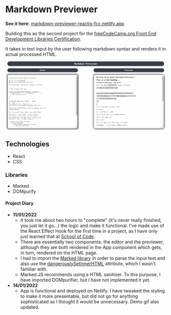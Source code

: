 # Markdown Previewer

__See it here__: [markdown-previewer-reactjs-fcc.netlify.app](https://markdown-previewer-reactjs-fcc.netlify.app/)

Building this as the second project for the [freeCodeCamp.org Front End Development Libraries Certification](https://www.freecodecamp.org/learn/front-end-development-libraries/front-end-development-libraries-projects/build-a-markdown-previewer).

It takes in text input by the user following markdown syntax and renders it in actual processed HTML. 

![demo](./demo.gif)

## Technologies

- React
- CSS

### Libraries
- Marked
- DOMpurify

#### Project Diary

- __11/01/2022__
  - It took me about two hours to "complete" (it's never really finished, you just let it go...) the logic and make it functional. I've made use of the React Effect Hook for the first time in a project, as I have only just learned that at [School of Code](https://www.schoolofcode.co.uk/).
  - There are essentially two components: the editor and the previewer, although they are both rendered in the App component which gets, in turn, rendered on the HTML page.
  - I had to import the [Marked library](https://marked.js.org/) in order to parse the input text and also use the [dangerouslySetInnerHTML](https://reactjs.org/docs/dom-elements.html#dangerouslysetinnerhtml) attribute, which I wasn't familiar with.
  - Marked.JS recommends using a HTML sanitiser. To this purpose, I have imported DOMpurifier, but I have not implemented it yet.
- __14/01/2022__
  - App is functional and deployed on Netlify. I have tweaked the styling to make it more presentable, but did not go for anything sophisticated as I thought it would be unnecessary. Demo gif also updated.